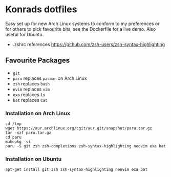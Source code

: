 # Konrads dotfiles

Easy set up for new Arch Linux systems to conform to my preferences or for others to pick favourite bits, see the Dockerfile for a live demo.
Also useful for Ubuntu.

* .zshrc references https://github.com/zsh-users/zsh-syntax-highlighting

## Favourite Packages

* `git`
* `paru` replaces `pacman` on Arch Linux
* `zsh` replaces `bash`
* `nvim` replaces `vim`
* `exa` replaces `ls`
* `bat` replaces `cat`

### Installation on Arch Linux

	cd /tmp
	wget https://aur.archlinux.org/cgit/aur.git/snapshot/paru.tar.gz
	tar -xzf paru.tar.gz
	cd paru
	makepkg -si
	paru -S git zsh zsh-completions zsh-syntax-highlighting neovim exa bat

### Installation on Ubuntu

    apt-get install git zsh zsh-syntax-highlighting neovim exa bat
